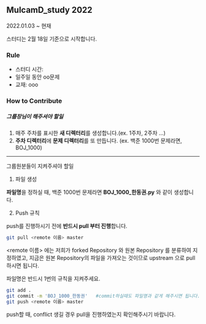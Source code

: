 ## MulcamD_study 2022

2022.01.03 ~ 현재

스터디는 2월 18일 기준으로 시작합니다.

### Rule

- 스터디 시간:
- 일주일 동안 oo문제
- 교재: ooo



### How to Contribute

##### 그룹장님이 해주셔야 할일

1. 매주 주차를 표시한 **새 디렉터리**를 생성합니다.(ex. 1주차, 2주차 ...)
2. **주차 디렉터리**에 **문제 디렉터리**를 또 만듭니다. (ex. 백준 1000번 문제라면, BOJ_1000)

---

그룹원분들이 지켜주셔야 할일

1. 파일 생성

**파일명**을 정하실 때, 백준 1000번 문제라면 **BOJ_1000_한동권.py** 와 같이 생성합니다.



2. Push 규칙

push를 진행하시기 전에 **반드시 pull 부터 진행**합니다.

``` bash
git pull <remote 이름> master
```

<remote 이름> 에는 저희가 forked Repository 와 원본 Repository 를 분류하여 지정하였고, 지금은 원본 Repository의 파일을 가져오는 것이므로 upstream 으로 pull 하시면 됩니다.

파일명은 반드시 1번의 규칙을 지켜주세요.

```bash
git add .
git commit -m 'BOJ_1000_한동권'   #commit하실때도 파일명과 같게 해주시면 됩니다.
git push <remote 이름> master
```

push할 때, conflict 생길 경우 pull을 진행하였는지 확인해주시기 바랍니다. 





